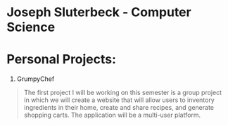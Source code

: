 # Joseph Sluterbeck - Computer Science

# Personal Projects:
1. GrumpyChef
> The first project I will be working on this semester is a group project in which we will create a website that will allow users to inventory ingredients in their home, create and share recipes, and generate shopping carts. The application will be a multi-user platform.
   
